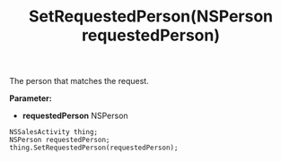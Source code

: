 ﻿---
uid: crmscript_ref_NSSalesActivity_SetRequestedPerson
title: SetRequestedPerson(NSPerson requestedPerson)
intellisense: NSSalesActivity.SetRequestedPerson
keywords: NSSalesActivity, GetRequestedPerson
so.topic: reference
---

The person that matches the request.

**Parameter:** 
 - **requestedPerson** NSPerson

```crmscript
NSSalesActivity thing;
NSPerson requestedPerson;
thing.SetRequestedPerson(requestedPerson);
```

